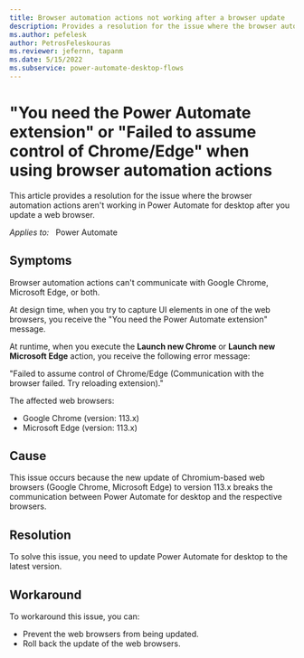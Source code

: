 ```yaml
---
title: Browser automation actions not working after a browser update
description: Provides a resolution for the issue where the browser automation actions stop working in Power Automate for desktop after a browser update.
ms.author: pefelesk
author: PetrosFeleskouras
ms.reviewer: jefernn, tapanm
ms.date: 5/15/2022
ms.subservice: power-automate-desktop-flows
---
```

# "You need the Power Automate extension" or "Failed to assume control of Chrome/Edge" when using browser automation actions

This article provides a resolution for the issue where the browser automation actions aren't working in Power Automate for desktop after you update a web browser.

_Applies to:_ &nbsp; Power Automate

## Symptoms

Browser automation actions can't communicate with Google Chrome, Microsoft Edge, or both.

At design time, when you try to capture UI elements in one of the web browsers, you receive the "You need the Power Automate extension" message.

At runtime, when you execute the **Launch new Chrome** or **Launch new Microsoft Edge** action, you receive the following error message:

"Failed to assume control of Chrome/Edge (Communication with the browser failed. Try reloading extension)."

The affected web browsers:

- Google Chrome (version: 113.x)
- Microsoft Edge (version: 113.x)

## Cause

This issue occurs because the new update of Chromium-based web browsers (Google Chrome, Microsoft Edge) to version 113.x breaks the communication between Power Automate for desktop and the respective browsers.

## Resolution

To solve this issue, you need to update Power Automate for desktop to the latest version.

## Workaround

To workaround this issue, you can:

- Prevent the web browsers from being updated.
- Roll back the update of the web browsers.
